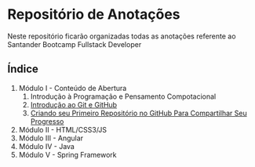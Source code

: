 # Repositório de Anotações

Neste repositório ficarão organizadas todas as anotações referente ao Santander Bootcamp Fullstack Developer

## Índice

1. Módulo I - Conteúdo de Abertura
    1. Introdução à Programação e Pensamento Compotacional
    2. [Introdução ao Git e GitHub](https://github.com/DavidRodrigues/dio-anotacoes/blob/main/modulos/modulo1/introducao_git_github/introducao_git_github.md)
    3. [Criando seu Primeiro Repositório  no GitHub Para Compartilhar Seu Progresso](https://github.com/DavidRodrigues/dio-anotacoes/blob/main/modulos/modulo1/criando_primeiro_repositorio_git/criando_primeiro_repositorio_git.md)
2. Módulo II - HTML/CSS3/JS
3. Módulo III - Angular
4. Módulo IV - Java
5. Módulo V - Spring Framework


